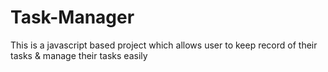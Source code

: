 # Task-Manager
This is a javascript based project which allows user to keep record of their tasks &amp; manage their tasks easily
